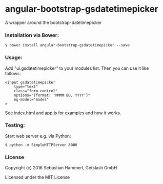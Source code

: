 angular-bootstrap-gsdatetimepicker
==================================

A wrapper around the bootstrap-datetimepicker

### Installation via Bower:

```
$ bower install angular-bootstrap-gsdatetimepicker --save
```

### Usage:

Add "ui.gsdatetimepicker" to your modules list. Then you can use it like follows:

```
<input gsdatetimepicker
    type="text"
    class="form-control"
    options="{format: 'MMMM DD, YYYY'}"
    ng-model="model"
>
```

See index.html and app.js for examples and how it works.

### Testing:

Start web server e.g. via Python:
```
$ python -m SimpleHTTPServer 8000
```

### License

Copyright (c) 2016 Sebastian Hammerl, Getslash GmbH

Licensed under the MIT License